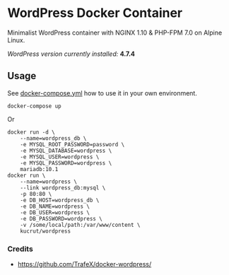 # WordPress Docker Container

Minimalist WordPress container with NGINX 1.10 & PHP-FPM 7.0 on Alpine Linux.

_WordPress version currently installed:_ **4.7.4**

## Usage
See [docker-compose.yml](sample/) how to use it in your own environment.
```
docker-compose up
```

Or
```
docker run -d \
    --name=wordpress_db \
    -e MYSQL_ROOT_PASSWORD=password \
    -e MYSQL_DATABASE=wordpress \
    -e MYSQL_USER=wordpress \
    -e MYSQL_PASSWORD=wordpress \
    mariadb:10.1
docker run \
    --name=wordpress \
    --link wordpress_db:mysql \
    -p 80:80 \
    -e DB_HOST=wordpress_db \
    -e DB_NAME=wordpress \
    -e DB_USER=wordpress \
    -e DB_PASSWORD=wordpress \
    -v /some/local/path:/var/www/content \
    kucrut/wordpress
```

### Credits
* https://github.com/TrafeX/docker-wordpress/
